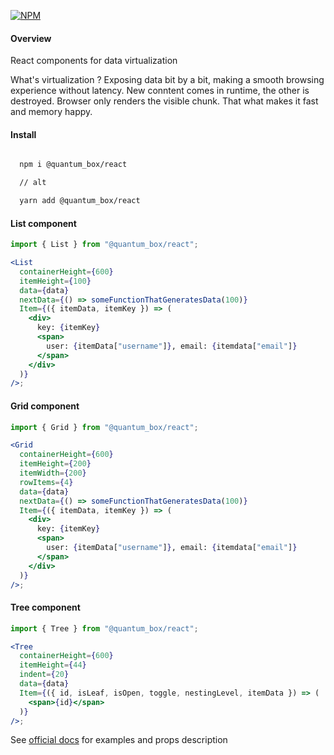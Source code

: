 [![NPM](https://shields.io/npm/v/@quantum_box/react.svg?style=flat-square&color=blueviolet)](https://www.npmjs.com/package/@quantum_box/react)

 <h4>Overview</h4>
      <p>React components for data virtualization</p>
      <p>
        What's virtualization ? Exposing data bit by a bit, making a smooth browsing experience without latency. New conntent comes in runtime, the other is destroyed. Browser only renders the visible chunk. That what makes it fast and memory happy.</p>

  <h4>Install</h4>

```bash

  npm i @quantum_box/react

  // alt

  yarn add @quantum_box/react

```

  <h4>List component</h4>

```jsx
import { List } from "@quantum_box/react";

<List
  containerHeight={600}
  itemHeight={100}
  data={data}
  nextData={() => someFunctionThatGeneratesData(100)}
  Item={({ itemData, itemKey }) => (
    <div>
      key: {itemKey}
      <span>
        user: {itemData["username"]}, email: {itemdata["email"]}
      </span>
    </div>
  )}
/>;
```

  <h4>Grid component</h4>

```jsx
import { Grid } from "@quantum_box/react";

<Grid
  containerHeight={600}
  itemHeight={200}
  itemWidth={200}
  rowItems={4}
  data={data}
  nextData={() => someFunctionThatGeneratesData(100)}
  Item={({ itemData, itemKey }) => (
    <div>
      key: {itemKey}
      <span>
        user: {itemData["username"]}, email: {itemdata["email"]}
      </span>
    </div>
  )}
/>;
```

  <h4>Tree component</h4>

```jsx
import { Tree } from "@quantum_box/react";

<Tree
  containerHeight={600}
  itemHeight={44}
  indent={20}
  data={data}
  Item={({ id, isLeaf, isOpen, toggle, nestingLevel, itemData }) => (
    <span>{id}</span>
  )}
/>;
```

<p>
  See <a href="https://quantum_box.surge.sh/">official docs</a> for
  examples and props description
</p>
